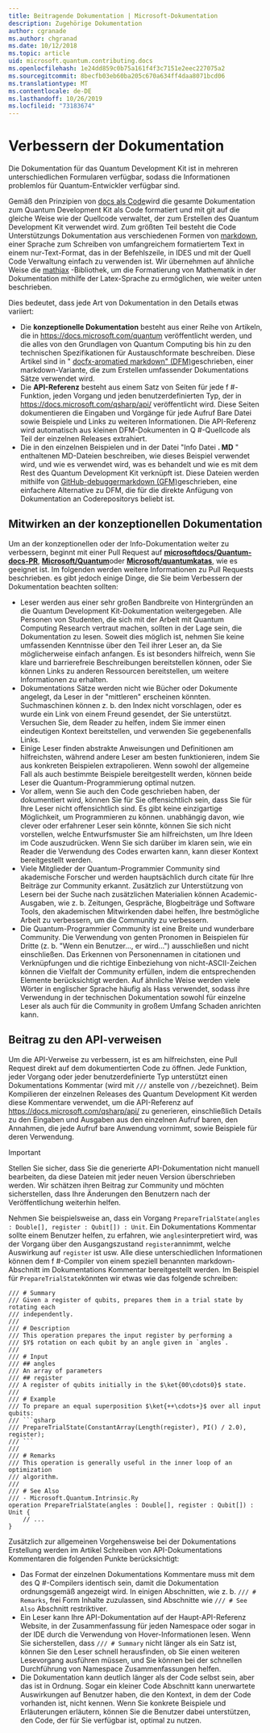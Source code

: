 ```yaml
---
title: Beitragende Dokumentation | Microsoft-Dokumentation
description: Zugehörige Dokumentation
author: cgranade
ms.author: chgranad
ms.date: 10/12/2018
ms.topic: article
uid: microsoft.quantum.contributing.docs
ms.openlocfilehash: 1e24dd859c0b75a161f4f3c7151e2eec227075a2
ms.sourcegitcommit: 8becfb03eb60ba205c670a634ff4daa8071bcd06
ms.translationtype: MT
ms.contentlocale: de-DE
ms.lasthandoff: 10/26/2019
ms.locfileid: "73183674"
---
```

# <a name="improving-documentation"></a>Verbessern der Dokumentation #

Die Dokumentation für das Quantum Development Kit ist in mehreren unterschiedlichen Formularen verfügbar, sodass die Informationen problemlos für Quantum-Entwickler verfügbar sind.

Gemäß den Prinzipien von [docs als Code](https://www.writethedocs.org/guide/docs-as-code/)wird die gesamte Dokumentation zum Quantum Development Kit als Code formatiert und mit git auf die gleiche Weise wie der Quellcode verwaltet, der zum Erstellen des Quantum Development Kit verwendet wird.
Zum größten Teil besteht die Code Unterstützungs Dokumentation aus verschiedenen Formen von [markdown](https://daringfireball.net/projects/markdown/), einer Sprache zum Schreiben von umfangreichem formatiertem Text in einem nur-Text-Format, das in der Befehlszeile, in IDES und mit der Quell Code Verwaltung einfach zu verwenden ist.
Wir übernehmen auf ähnliche Weise die [mathjax](https://www.mathjax.org/) -Bibliothek, um die Formatierung von Mathematik in der Dokumentation mithilfe der Latex-Sprache zu ermöglichen, wie weiter unten beschrieben.


Dies bedeutet, dass jede Art von Dokumentation in den Details etwas variiert:

- Die **konzeptionelle Dokumentation** besteht aus einer Reihe von Artikeln, die in https://docs.microsoft.com/quantum veröffentlicht werden, und die alles von den Grundlagen von Quantum Computing bis hin zu den technischen Spezifikationen für Austauschformate beschreiben. Diese Artikel sind in " [docfx-aromatied markdown" (DFM)](https://dotnet.github.io/docfx/spec/docfx_flavored_markdown.html)geschrieben, einer markdown-Variante, die zum Erstellen umfassender Dokumentations Sätze verwendet wird.
- Die **API-Referenz** besteht aus einem Satz von Seiten für jede f #-Funktion, jeden Vorgang und jeden benutzerdefinierten Typ, der in https://docs.microsoft.com/qsharp/api/ veröffentlicht wird. Diese Seiten dokumentieren die Eingaben und Vorgänge für jede Aufruf Bare Datei sowie Beispiele und Links zu weiteren Informationen. Die API-Referenz wird automatisch aus kleinen DFM-Dokumenten in Q #-Quellcode als Teil der einzelnen Releases extrahiert.
- Die in den einzelnen Beispielen und in der Datei "Info Datei **<!---->. MD** " enthaltenen MD-Dateien beschreiben, wie dieses Beispiel verwendet wird, und wie es verwendet wird, was es behandelt und wie es mit dem Rest des Quantum Development Kit verknüpft ist. Diese Dateien werden mithilfe von [GitHub-debuggermarkdown (GFM)](https://github.github.com/gfm/)geschrieben, eine einfachere Alternative zu DFM, die für die direkte Anfügung von Dokumentation an Coderepositorys beliebt ist.

## <a name="contributing-to-the-conceptual-documentation"></a>Mitwirken an der konzeptionellen Dokumentation ##

Um an der konzeptionellen oder der Info-Dokumentation weiter zu verbessern, beginnt mit einer Pull Request auf [**microsoftdocs/Quantum-docs-PR**](https://github.com/MicrosoftDocs/quantum-docs-pr/
), [**Microsoft/Quantum**](https://github.com/Microsoft/Quantum)oder [**Microsoft/quantumkatas**](https://github.com/Microsoft/QuantumKatas), wie es geeignet ist.
Im folgenden werden weitere Informationen zu Pull Requests beschrieben. es gibt jedoch einige Dinge, die Sie beim Verbessern der Dokumentation beachten sollten:

- Leser werden aus einer sehr großen Bandbreite von Hintergründen an die Quantum Development Kit-Dokumentation weitergegeben. Alle Personen von Studenten, die sich mit der Arbeit mit Quantum Computing Research vertraut machen, sollten in der Lage sein, die Dokumentation zu lesen. Soweit dies möglich ist, nehmen Sie keine umfassenden Kenntnisse über den Teil ihrer Leser an, da Sie möglicherweise einfach anfangen. Es ist besonders hilfreich, wenn Sie klare und barrierefreie Beschreibungen bereitstellen können, oder Sie können Links zu anderen Ressourcen bereitstellen, um weitere Informationen zu erhalten.
- Dokumentations Sätze werden nicht wie Bücher oder Dokumente angelegt, da Leser in der "mittleren" erscheinen könnten. Suchmaschinen können z. b. den Index nicht vorschlagen, oder es wurde ein Link von einem Freund gesendet, der Sie unterstützt. Versuchen Sie, dem Reader zu helfen, indem Sie immer einen eindeutigen Kontext bereitstellen, und verwenden Sie gegebenenfalls Links.
- Einige Leser finden abstrakte Anweisungen und Definitionen am hilfreichsten, während andere Leser am besten funktionieren, indem Sie aus konkreten Beispielen extrapolieren. Wenn sowohl der allgemeine Fall als auch bestimmte Beispiele bereitgestellt werden, können beide Leser die Quantum-Programmierung optimal nutzen.
- Vor allem, wenn Sie auch den Code geschrieben haben, der dokumentiert wird, können Sie für Sie offensichtlich sein, dass Sie für Ihre Leser nicht offensichtlich sind. Es gibt keine einzigartige Möglichkeit, um Programmieren zu können. unabhängig davon, wie clever oder erfahrener Leser sein könnte, können Sie sich nicht vorstellen, welche Entwurfsmuster Sie am hilfreichsten, um Ihre Ideen im Code auszudrücken. Wenn Sie sich darüber im klaren sein, wie ein Reader die Verwendung des Codes erwarten kann, kann dieser Kontext bereitgestellt werden.
- Viele Mitglieder der Quantum-Programmier Community sind akademische Forscher und werden hauptsächlich durch citate für Ihre Beiträge zur Community erkannt. Zusätzlich zur Unterstützung von Lesern bei der Suche nach zusätzlichen Materialien können Academic-Ausgaben, wie z. b. Zeitungen, Gespräche, Blogbeiträge und Software Tools, den akademischen Mitwirkenden dabei helfen, Ihre bestmögliche Arbeit zu verbessern, um die Community zu verbessern.
- Die Quantum-Programmier Community ist eine Breite und wunderbare Community. Die Verwendung von genten Pronomen in Beispielen für Dritte (z. b. "Wenn ein Benutzer..., er wird...") ausschließen und nicht einschließen. Das Erkennen von Personennamen in citationen und Verknüpfungen und die richtige Einbeziehung von nicht-ASCII-Zeichen können die Vielfalt der Community erfüllen, indem die entsprechenden Elemente berücksichtigt werden. Auf ähnliche Weise werden viele Wörter in englischer Sprache häufig als Hass verwendet, sodass ihre Verwendung in der technischen Dokumentation sowohl für einzelne Leser als auch für die Community in großem Umfang Schaden anrichten kann.

## <a name="contributing-to-the-api-references"></a>Beitrag zu den API-verweisen ##

Um die API-Verweise zu verbessern, ist es am hilfreichsten, eine Pull Request direkt auf dem dokumentierten Code zu öffnen.
Jede Funktion, jeder Vorgang oder jeder benutzerdefinierte Typ unterstützt einen Dokumentations Kommentar (wird mit `///` anstelle von `//`bezeichnet).
Beim Kompilieren der einzelnen Releases des Quantum Development Kit werden diese Kommentare verwendet, um die API-Referenz auf https://docs.microsoft.com/qsharp/api/ zu generieren, einschließlich Details zu den Eingaben und Ausgaben aus den einzelnen Aufruf baren, den Annahmen, die jede Aufruf bare Anwendung vornimmt, sowie Beispiele für deren Verwendung.

> [!IMPORTANT]
> Stellen Sie sicher, dass Sie die generierte API-Dokumentation nicht manuell bearbeiten, da diese Dateien mit jeder neuen Version überschrieben werden.
> Wir schätzen ihren Beitrag zur Community und möchten sicherstellen, dass Ihre Änderungen den Benutzern nach der Veröffentlichung weiterhin helfen.

Nehmen Sie beispielsweise an, dass ein Vorgang `PrepareTrialState(angles : Double[], register : Qubit[]) : Unit`.
Ein Dokumentations Kommentar sollte einem Benutzer helfen, zu erfahren, wie `angles`interpretiert wird, was der Vorgang über den Ausgangszustand `register`annimmt, welche Auswirkung auf `register` ist usw.
Alle diese unterschiedlichen Informationen können dem f #-Compiler von einem speziell benannten markdown-Abschnitt im Dokumentations Kommentar bereitgestellt werden.
Im Beispiel für `PrepareTrialState`könnten wir etwas wie das folgende schreiben:

```qsharp
/// # Summary
/// Given a register of qubits, prepares them in a trial state by rotating each
/// independently.
///
/// # Description
/// This operation prepares the input register by performing a
/// $Y$ rotation on each qubit by an angle given in `angles`.
///
/// # Input
/// ## angles
/// An array of parameters
/// ## register
/// A register of qubits initially in the $\ket{00\cdots0}$ state.
///
/// # Example
/// To prepare an equal superposition $\ket{++\cdots+}$ over all input qubits:
/// ```qsharp
/// PrepareTrialState(ConstantArray(Length(register), PI() / 2.0), register);
/// ```
///
/// # Remarks
/// This operation is generally useful in the inner loop of an optimization
/// algorithm.
///
/// # See Also
/// - Microsoft.Quantum.Intrinsic.Ry
operation PrepareTrialState(angles : Double[], register : Qubit[]) : Unit {
    // ...
}
```

Zusätzlich zur allgemeinen Vorgehensweise bei der Dokumentations Erstellung werden im Artikel Schreiben von API-Dokumentations Kommentaren die folgenden Punkte berücksichtigt:

- Das Format der einzelnen Dokumentations Kommentare muss mit dem des Q #-Compilers identisch sein, damit die Dokumentation ordnungsgemäß angezeigt wird. In einigen Abschnitten, wie z. b. `/// # Remarks`, frei Form Inhalte zuzulassen, sind Abschnitte wie `/// # See Also` Abschnitt restriktiver.
- Ein Leser kann Ihre API-Dokumentation auf der Haupt-API-Referenz Website, in der Zusammenfassung für jeden Namespace oder sogar in der IDE durch die Verwendung von Hover-Informationen lesen. Wenn Sie sicherstellen, dass `/// # Summary` nicht länger als ein Satz ist, können Sie den Leser schnell herausfinden, ob Sie einen weiteren Lesevorgang ausführen müssen, und Sie können bei der schnellen Durchführung von Namespace Zusammenfassungen helfen.
- Die Dokumentation kann deutlich länger als der Code selbst sein, aber das ist in Ordnung. Sogar ein kleiner Code Abschnitt kann unerwartete Auswirkungen auf Benutzer haben, die den Kontext, in dem der Code vorhanden ist, nicht kennen. Wenn Sie konkrete Beispiele und Erläuterungen erläutern, können Sie die Benutzer dabei unterstützen, den Code, der für Sie verfügbar ist, optimal zu nutzen.

<!-- ## LaTeX Formatting ##

**TODO** -->

